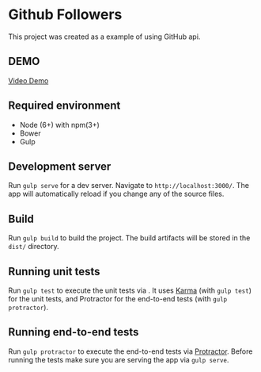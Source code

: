 # Github Followers

This project was created as a example of using GitHub api.

## DEMO

[Video Demo](https://monosnap.com/file/8rv6pwM7RzkwGzZPFWsTH9nfrnxW3N)

## Required environment
- Node (6+) with npm(3+)
- Bower
- Gulp

## Development server
Run `gulp serve` for a dev server. Navigate to `http://localhost:3000/`. The app will automatically reload if you change any of the source files.

## Build

Run `gulp build` to build the project. The build artifacts will be stored in the `dist/` directory.

## Running unit tests

Run `gulp test` to execute the unit tests via . It uses [Karma](https://karma-runner.github.io) (with `gulp test`) for the unit tests, and Protractor for the end-to-end tests (with `gulp protractor`).

## Running end-to-end tests

Run `gulp protractor` to execute the end-to-end tests via [Protractor](http://www.protractortest.org/).
Before running the tests make sure you are serving the app via `gulp serve`.
